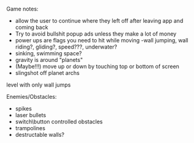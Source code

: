 Game notes:
- allow the user to continue where they left off after leaving app and coming back
- Try to avoid bullshit popup ads unless they make a lot of money
- power ups are flags you need to hit while moving
-wall jumping, wall riding?, gliding?, speed???, underwater?
 - sinking, swimming
space?
  - gravity is around "planets"
   - (Maybe!!!) move up or down by touching top or bottom of screen
   - slingshot off planet archs

level with only wall jumps

Enemies/Obstacles:
  - spikes
  - laser bullets
  - switch\button controlled obstacles
  - trampolines
  - destructable walls? 